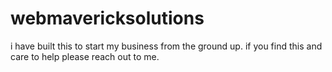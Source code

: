 # webmavericksolutions
i have built this to start my business from the ground up. if you find this and care to help please reach out to me.
